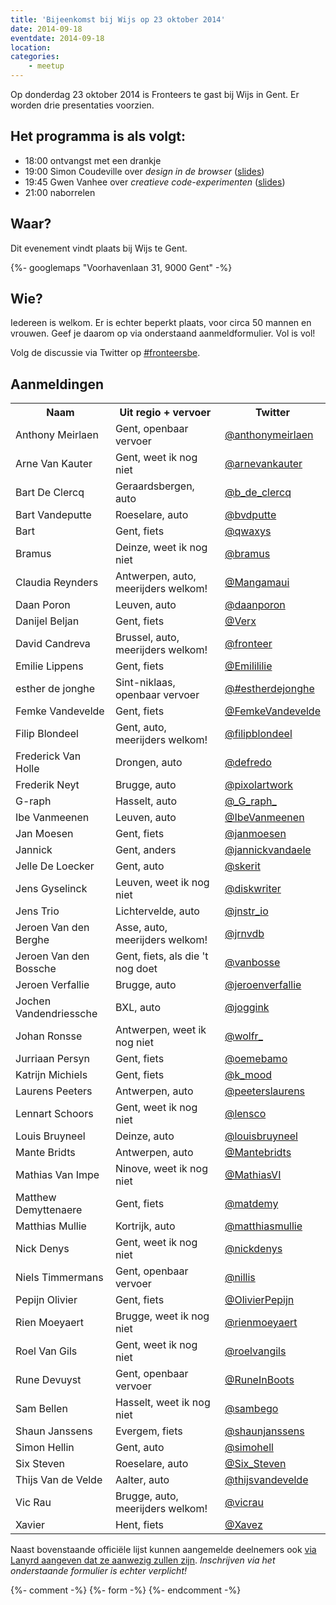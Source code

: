 ```yaml
---
title: 'Bijeenkomst bij Wijs op 23 oktober 2014'
date: 2014-09-18
eventdate: 2014-09-18
location:
categories:
    - meetup
---
```


Op donderdag 23 oktober 2014 is Fronteers te gast bij Wijs in Gent. Er worden drie presentaties voorzien.

## Het programma is als volgt:

-   18:00 ontvangst met een drankje
-   19:00 Simon Coudeville over _design in de browser_ ([slides](http://simoncoudeville.github.io/webdesign-in-the-browser/#/))
-   19:45 Gwen Vanhee over _creatieve code-experimenten_ ([slides](/_downloads/bijeenkomsten/gwenvanhee-init-canvas.pdf))
-   21:00 naborrelen

## Waar?

Dit evenement vindt plaats bij Wijs te Gent.

{%- googlemaps "Voorhavenlaan 31, 9000 Gent" -%}

## Wie?

Iedereen is welkom. Er is echter beperkt plaats, voor circa 50 mannen en vrouwen. Geef je daarom op via onderstaand aanmeldformulier. Vol is vol!

Volg de discussie via Twitter op [#fronteersbe](https://twitter.com/search?q=%23fronteersbe).

## Aanmeldingen

<table>
<tr>
<th scope="col">Naam</th>
<th scope="col">Uit regio + vervoer</th>
<th scope="col">Twitter</th>
</tr>
<tr>
<td>Anthony Meirlaen</td>
<td>Gent, openbaar vervoer</td>
<td><a href="https://twitter.com/anthonymeirlaen" rel="nofollow">@anthonymeirlaen</a></td>
</tr>
<tr>
<td>Arne Van Kauter</td>
<td>Gent, weet ik nog niet</td>
<td><a href="https://twitter.com/arnevankauter" rel="nofollow">@arnevankauter</a></td>
</tr>
<tr>
<td>Bart De Clercq</td>
<td>Geraardsbergen, auto</td>
<td><a href="https://twitter.com/b_de_clercq" rel="nofollow">@b_de_clercq</a></td>
</tr>
<tr>
<td>Bart Vandeputte</td>
<td>Roeselare, auto</td>
<td><a href="https://twitter.com/bvdputte" rel="nofollow">@bvdputte</a></td>
</tr>
<tr>
<td>Bart</td>
<td>Gent, fiets</td>
<td><a href="https://twitter.com/qwaxys" rel="nofollow">@qwaxys</a></td>
</tr>
<tr>
<td>Bramus</td>
<td>Deinze, weet ik nog niet</td>
<td><a href="https://twitter.com/bramus" rel="nofollow">@bramus</a></td>
</tr>
<tr>
<td>Claudia Reynders</td>
<td>Antwerpen, auto, meerijders welkom!</td>
<td><a href="https://twitter.com/Mangamaui" rel="nofollow">@Mangamaui</a></td>
</tr>
<tr>
<td>Daan Poron</td>
<td>Leuven, auto</td>
<td><a href="https://twitter.com/daanporon" rel="nofollow">@daanporon</a></td>
</tr>
<tr>
<td>Danijel Beljan</td>
<td>Gent, fiets</td>
<td><a href="https://twitter.com/Verx" rel="nofollow">@Verx</a></td>
</tr>
<tr>
<td>David Candreva</td>
<td>Brussel, auto, meerijders welkom!</td>
<td><a href="https://twitter.com/fronteer" rel="nofollow">@fronteer</a></td>
</tr>
<tr>
<td>Emilie Lippens</td>
<td>Gent, fiets</td>
<td><a href="https://twitter.com/Emilililie" rel="nofollow">@Emilililie</a></td>
</tr>
<tr>
<td>esther de jonghe</td>
<td>Sint-niklaas, openbaar vervoer</td>
<td><a href="https://twitter.com/#estherdejonghe" rel="nofollow">@#estherdejonghe</a></td>
</tr>
<tr>
<td>Femke Vandevelde</td>
<td>Gent, fiets</td>
<td><a href="https://twitter.com/FemkeVandevelde" rel="nofollow">@FemkeVandevelde</a></td>
</tr>
<tr>
<td>Filip Blondeel</td>
<td>Gent, auto, meerijders welkom!</td>
<td><a href="https://twitter.com/filipblondeel" rel="nofollow">@filipblondeel</a></td>
</tr>
<tr>
<td>Frederick Van Holle</td>
<td>Drongen, auto</td>
<td><a href="https://twitter.com/defredo" rel="nofollow">@defredo</a></td>
</tr>
<tr>
<td>Frederik Neyt</td>
<td>Brugge, auto</td>
<td><a href="https://twitter.com/pixolartwork" rel="nofollow">@pixolartwork</a></td>
</tr>
<tr>
<td>G-raph</td>
<td>Hasselt, auto</td>
<td><a href="https://twitter.com/_G_raph_" rel="nofollow">@_G_raph_</a></td>
</tr>
<tr>
<td>Ibe Vanmeenen</td>
<td>Leuven, auto</td>
<td><a href="https://twitter.com/IbeVanmeenen" rel="nofollow">@IbeVanmeenen</a></td>
</tr>
<tr>
<td>Jan Moesen</td>
<td>Gent, fiets</td>
<td><a href="https://twitter.com/janmoesen" rel="nofollow">@janmoesen</a></td>
</tr>
<tr>
<td>Jannick</td>
<td>Gent, anders</td>
<td><a href="https://twitter.com/jannickvandaele" rel="nofollow">@jannickvandaele</a></td>
</tr>
<tr>
<td>Jelle De Loecker</td>
<td>Gent, auto</td>
<td><a href="https://twitter.com/skerit" rel="nofollow">@skerit</a></td>
</tr>
<tr>
<td>Jens Gyselinck</td>
<td>Leuven, weet ik nog niet</td>
<td><a href="https://twitter.com/diskwriter" rel="nofollow">@diskwriter</a></td>
</tr>
<tr>
<td>Jens Trio</td>
<td>Lichtervelde, auto</td>
<td><a href="https://twitter.com/jnstr_io" rel="nofollow">@jnstr_io</a></td>
</tr>
<tr>
<td>Jeroen Van den Berghe</td>
<td>Asse, auto, meerijders welkom!</td>
<td><a href="https://twitter.com/jrnvdb" rel="nofollow">@jrnvdb</a></td>
</tr>
<tr>
<td>Jeroen Van den Bossche</td>
<td>Gent, fiets, als die 't nog doet</td>
<td><a href="https://twitter.com/vanbosse" rel="nofollow">@vanbosse</a></td>
</tr>
<tr>
<td>Jeroen Verfallie</td>
<td>Brugge, auto</td>
<td><a href="https://twitter.com/jeroenverfallie" rel="nofollow">@jeroenverfallie</a></td>
</tr>
<tr>
<td>Jochen Vandendriessche</td>
<td>BXL, auto</td>
<td><a href="https://twitter.com/joggink" rel="nofollow">@joggink</a></td>
</tr>
<tr>
<td>Johan Ronsse</td>
<td>Antwerpen, weet ik nog niet</td>
<td><a href="https://twitter.com/wolfr_" rel="nofollow">@wolfr_</a></td>
</tr>
<tr>
<td>Jurriaan Persyn</td>
<td>Gent, fiets</td>
<td><a href="https://twitter.com/oemebamo" rel="nofollow">@oemebamo</a></td>
</tr>
<tr>
<td>Katrijn Michiels</td>
<td>Gent, fiets</td>
<td><a href="https://twitter.com/k_mood" rel="nofollow">@k_mood</a></td>
</tr>
<tr>
<td>Laurens Peeters</td>
<td>Antwerpen, auto</td>
<td><a href="https://twitter.com/peeterslaurens" rel="nofollow">@peeterslaurens</a></td>
</tr>
<tr>
<td>Lennart Schoors</td>
<td>Gent, weet ik nog niet</td>
<td><a href="https://twitter.com/lensco" rel="nofollow">@lensco</a></td>
</tr>
<tr>
<td>Louis Bruyneel</td>
<td>Deinze, auto</td>
<td><a href="https://twitter.com/louisbruyneel" rel="nofollow">@louisbruyneel</a></td>
</tr>
<tr>
<td>Mante Bridts </td>
<td>Antwerpen, auto</td>
<td><a href="https://twitter.com/Mantebridts" rel="nofollow">@Mantebridts</a></td>
</tr>
<tr>
<td>Mathias Van Impe</td>
<td>Ninove, weet ik nog niet</td>
<td><a href="https://twitter.com/MathiasVI" rel="nofollow">@MathiasVI</a></td>
</tr>
<tr>
<td>Matthew Demyttenaere</td>
<td>Gent, fiets</td>
<td><a href="https://twitter.com/matdemy" rel="nofollow">@matdemy</a></td>
</tr>
<tr>
<td>Matthias Mullie</td>
<td>Kortrijk, auto</td>
<td><a href="https://twitter.com/matthiasmullie" rel="nofollow">@matthiasmullie</a></td>
</tr>
<tr>
<td>Nick Denys</td>
<td>Gent, weet ik nog niet</td>
<td><a href="https://twitter.com/nickdenys" rel="nofollow">@nickdenys</a></td>
</tr>
<tr>
<td>Niels Timmermans</td>
<td>Gent, openbaar vervoer</td>
<td><a href="https://twitter.com/nillis" rel="nofollow">@nillis</a></td>
</tr>
<tr>
<td>Pepijn Olivier</td>
<td>Gent, fiets</td>
<td><a href="https://twitter.com/OlivierPepijn" rel="nofollow">@OlivierPepijn</a></td>
</tr>
<tr>
<td>Rien Moeyaert</td>
<td>Brugge, weet ik nog niet</td>
<td><a href="https://twitter.com/rienmoeyaert" rel="nofollow">@rienmoeyaert</a></td>
</tr>
<tr>
<td>Roel Van Gils</td>
<td>Gent, weet ik nog niet</td>
<td><a href="https://twitter.com/roelvangils" rel="nofollow">@roelvangils</a></td>
</tr>
<tr>
<td>Rune Devuyst</td>
<td>Gent, openbaar vervoer</td>
<td><a href="https://twitter.com/RuneInBoots" rel="nofollow">@RuneInBoots</a></td>
</tr>
<tr>
<td>Sam Bellen</td>
<td>Hasselt, weet ik nog niet</td>
<td><a href="https://twitter.com/sambego" rel="nofollow">@sambego</a></td>
</tr>
<tr>
<td>Shaun Janssens</td>
<td>Evergem, fiets</td>
<td><a href="https://twitter.com/shaunjanssens" rel="nofollow">@shaunjanssens</a></td>
</tr>
<tr>
<td>Simon Hellin</td>
<td>Gent, auto</td>
<td><a href="https://twitter.com/simohell" rel="nofollow">@simohell</a></td>
</tr>
<tr>
<td>Six Steven</td>
<td>Roeselare, auto</td>
<td><a href="https://twitter.com/Six_Steven" rel="nofollow">@Six_Steven</a></td>
</tr>
<tr>
<td>Thijs Van de Velde</td>
<td>Aalter, auto</td>
<td><a href="https://twitter.com/thijsvandevelde" rel="nofollow">@thijsvandevelde</a></td>
</tr>
<tr>
<td>Vic Rau</td>
<td>Brugge, auto, meerijders welkom!</td>
<td><a href="https://twitter.com/vicrau" rel="nofollow">@vicrau</a></td>
</tr>
<tr>
<td>Xavier</td>
<td>Hent, fiets</td>
<td><a href="https://twitter.com/Xavez" rel="nofollow">@Xavez</a></td>
</tr>
</table>

Naast bovenstaande officiële lijst kunnen aangemelde deelnemers ook [via Lanyrd aangeven dat ze aanwezig zullen zijn](http://lanyrd.com/2014/fronteersbe-wijs/). _Inschrijven via het onderstaande formulier is echter verplicht!_

{%- comment -%}
{%- form -%}
{%- endcomment -%}
